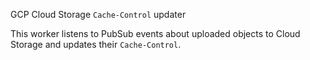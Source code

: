 GCP Cloud Storage `Cache-Control` updater

This worker listens to PubSub events about uploaded objects to Cloud Storage and updates their `Cache-Control`.
